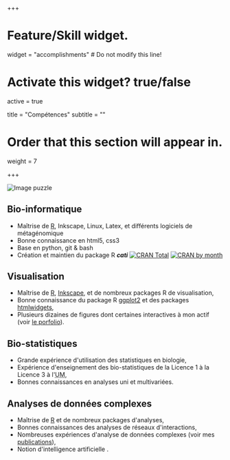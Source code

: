 +++
# Feature/Skill widget.
widget = "accomplishments"  # Do not modify this line!

# Activate this widget? true/false
active = true

title = "Compétences"
subtitle = ""

# Order that this section will appear in.
weight = 7

+++

<img id="puzzle" usemap="#mamap" src="/img/puzzle/puzzle_profil_cliquable.webp" alt="Image puzzle" name="mamap" />
<map name="mamap">
    <area shape="rect" coords="150,0,630,180" title="Bio-informatique" onMouseOver= "document.getElementById('puzzle').src ='/img/puzzle/puzzle_profil_cliquable-1.webp';" onMouseOut= "document.getElementById('puzzle').src ='/img/puzzle/puzzle_profil_cliquable.webp';" href="#bio-informatique">
    <area shape="rect" coords="0,150,180,630" title="Visualisation" onMouseOver= "document.getElementById('puzzle').src ='/img/puzzle/puzzle_profil_cliquable-2.webp';" onMouseOut= "document.getElementById('puzzle').src ='/img/puzzle/puzzle_profil_cliquable.webp';" href="#visualisation">
    <area shape="rect" coords="150,580,630,800" title="Analyse" onMouseOver= "document.getElementById('puzzle').src ='/img/puzzle/puzzle_profil_cliquable-4.webp';" onMouseOut= "document.getElementById('puzzle').src ='/img/puzzle/puzzle_profil_cliquable.webp';" href="#analyses-de-données-complexes">
    <area shape="rect" coords="630,150,850,630" title="Bio-statistiques" onMouseOver= "document.getElementById('puzzle').src ='/img/puzzle/puzzle_profil_cliquable-3.webp';" onMouseOut= "document.getElementById('puzzle').src ='/img/puzzle/puzzle_profil_cliquable.webp';" href="#biostatistiques">
</map>


## Bio-informatique

- Maîtrise de [R](https://cran.r-project.org/), Inkscape, Linux, Latex, et différents logiciels de métagénomique
- Bonne connaissance en html5, css3
- Base en python, git & bash 
- Création et maintien du package R ***cati*** <a itemprop="sameAs" href="https://adrientaudiere.com/doc/pdfs/Taudiere2016.pdf" download>   <i class="fas fa-file-pdf icon"></i> </a>  <a itemprop="sameAs" href="https://github.com/adrientaudiere/" rel="external">   <i class="fab fa-github icon"></i> </a>  <a href="https://cran.rstudio.com/web/packages/cati/index.html"><img style="display: inline;" src="https://cranlogs.r-pkg.org/badges/grand-total/cati?color=yellowgreen" alt="CRAN Total"></a> <a href="https://cran.rstudio.com/web/packages/cati/index.html"><img style="display: inline;" src="https://cranlogs.r-pkg.org/badges/cati?color=orange" alt="CRAN by month"></a>

## Visualisation

- Maîtrise de [R](https://cran.r-project.org/), [Inkscape](http://inkscape.org/), et de nombreux packages R de visualisation,
- Bonne connaissance du package R [ggplot2](https://ggplot2.tidyverse.org/) et des packages [htmlwidgets](https://www.htmlwidgets.org/),
- Plusieurs dizaines de figures dont certaines interactives à mon actif (voir [le porfolio](/portfolio)).

## Bio-statistiques

- Grande expérience d'utilisation des statistiques en biologie,
- Expérience d'enseignement des bio-statistiques de la Licence 1 à la Licence 3 à l'<abbr title="Université de Montpellier" lang="fr">UM</abbr>,
- Bonnes connaissances en analyses uni et multivariées.

## Analyses de données complexes

- Maîtrise de [R](https://cran.r-project.org/) et de nombreux packages d'analyses,
- Bonnes connaissances des analyses de réseaux d'interactions,
- Nombreuses expériences d'analyse de données complexes (voir mes [publications](/cv/#publication_inter)),
- Notion d'intelligence artificielle .
